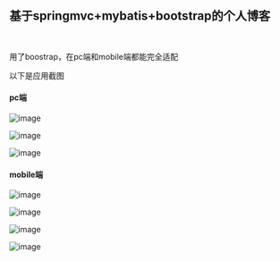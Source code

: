 <h2>基于springmvc+mybatis+bootstrap的个人博客</h2><br>
<p>用了boostrap，在pc端和mobile端都能完全适配</p>
<p>以下是应用截图</p>
<h4>pc端</h4>

  ![image](https://github.com/smay1227/ssm/blob/master/img/pcindex.png)<br/>


  ![image](https://github.com/smay1227/ssm/blob/master/img/pcblog.png)<br/>


  ![image](https://github.com/smay1227/ssm/blob/master/img/pcedit.png)<br/>

<h4>mobile端</h4>

  ![image](https://github.com/smay1227/ssm/blob/master/img/phoneindex.PNG)<br/>


  ![image](https://github.com/smay1227/ssm/blob/master/img/phoneindex2.PNG)<br/>


  ![image](https://github.com/smay1227/ssm/blob/master/img/phoneblog.PNG)<br/>


  ![image](https://github.com/smay1227/ssm/blob/master/img/phoneedit.PNG)<br/>

